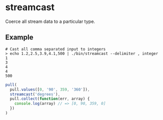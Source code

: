 # streamcast

Coerce all stream data to a particular type.


## Example

```
# Cast all comma separated input to integers
> echo 1.2,2.5,3.9,4.1,500 | ./bin/streamcast --delimiter , integer 
1
3
4
4
500
```


```js
pull(
  pull.values([0, '90', 359, '360']),
  streamcast('degrees'),
  pull.collect(function(err, array) {
    console.log(array) // => [0, 90, 359, 0] 
  })
)

```
